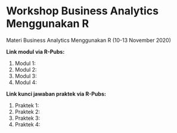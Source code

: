 # Workshop Business Analytics Menggunakan R

Materi Business Analytics Menggunakan R (10-13 November 2020)

**Link modul via R-Pubs:**
1. Modul 1:
2. Modul 2:
3. Modul 3:
4. Modul 4:

**Link kunci jawaban praktek via R-Pubs:**
1. Praktek 1:
2. Praktek 2:
3. Praktek 3:
4. Praktek 4:
